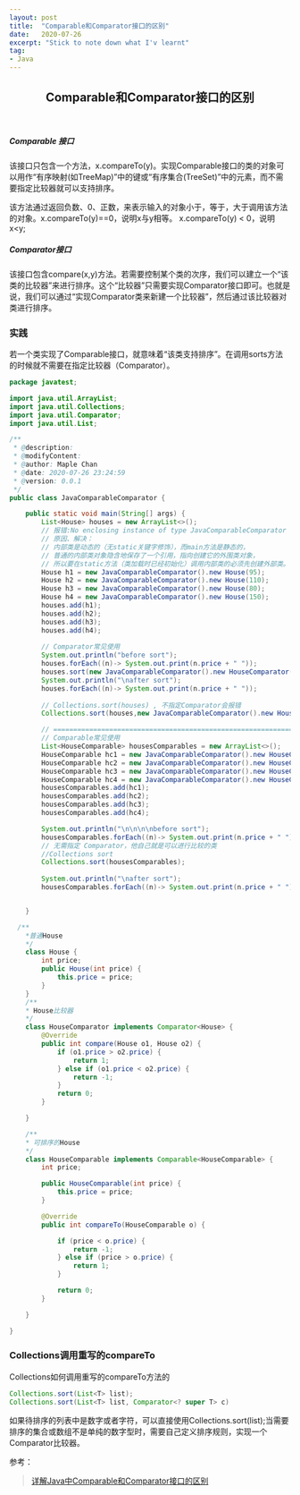 ```yaml
---
layout: post
title:  "Comparable和Comparator接口的区别"
date:   2020-07-26
excerpt: "Stick to note down what I'v learnt"
tag:
- Java
---
```


<center><H2><b>Comparable和Comparator接口的区别</b></H2></center><br>

##### **Comparable 接口**

该接口只包含一个方法，x.compareTo(y)。实现Comparable接口的类的对象可以用作“有序映射(如TreeMap)”中的键或“有序集合(TreeSet)”中的元素，而不需要指定比较器就可以支持排序。

该方法通过返回负数、0、正数，来表示输入的对象小于，等于，大于调用该方法的对象。x.compareTo(y)==0，说明x与y相等。 x.compareTo(y) < 0，说明x<y;

##### **Comparator接口**

该接口包含compare(x,y)方法。若需要控制某个类的次序，我们可以建立一个“该类的比较器”来进行排序。这个“比较器”只需要实现Comparator接口即可。也就是说，我们可以通过“实现Comparator类来新建一个比较器”，然后通过该比较器对类进行排序。



### 实践

若一个类实现了Comparable接口，就意味着“该类支持排序”。在调用sorts方法的时候就不需要在指定比较器（Comparator）。

```java
package javatest;

import java.util.ArrayList;
import java.util.Collections;
import java.util.Comparator;
import java.util.List;

/**
 * @description:
 * @modifyContent:
 * @author: Maple Chan
 * @date: 2020-07-26 23:24:59
 * @version: 0.0.1
 */
public class JavaComparableComparator {

    public static void main(String[] args) {
        List<House> houses = new ArrayList<>();
        // 报错:No enclosing instance of type JavaComparableComparator is accessible.
        // 原因、解决：
        // 内部类是动态的（无static关键字修饰），而main方法是静态的，
        // 普通的内部类对象隐含地保存了一个引用，指向创建它的外围类对象，
        // 所以要在static方法（类加载时已经初始化）调用内部类的必须先创建外部类。
        House h1 = new JavaComparableComparator().new House(95);
        House h2 = new JavaComparableComparator().new House(110);
        House h3 = new JavaComparableComparator().new House(80);
        House h4 = new JavaComparableComparator().new House(150);
        houses.add(h1);
        houses.add(h2);
        houses.add(h3);
        houses.add(h4);
        
        // Comparator常见使用
        System.out.println("before sort");
        houses.forEach((n)-> System.out.print(n.price + " "));
        houses.sort(new JavaComparableComparator().new HouseComparator());
        System.out.println("\nafter sort");
        houses.forEach((n)-> System.out.print(n.price + " "));
        
        // Collections.sort(houses) , 不指定Comparator会报错
        Collections.sort(houses,new JavaComparableComparator().new HouseComparator());

        // =======================================================================
        // Comparable常见使用
        List<HouseComparable> housesComparables = new ArrayList<>();
        HouseComparable hc1 = new JavaComparableComparator().new HouseComparable(95);
        HouseComparable hc2 = new JavaComparableComparator().new HouseComparable(110);
        HouseComparable hc3 = new JavaComparableComparator().new HouseComparable(80);
        HouseComparable hc4 = new JavaComparableComparator().new HouseComparable(150);
        housesComparables.add(hc1);
        housesComparables.add(hc2);
        housesComparables.add(hc3);
        housesComparables.add(hc4);

        System.out.println("\n\n\n\nbefore sort");
        housesComparables.forEach((n)-> System.out.print(n.price + " "));
        // 无需指定 Comparator，他自己就是可以进行比较的类
        //Collections sort
        Collections.sort(housesComparables); 
        
        System.out.println("\nafter sort");
        housesComparables.forEach((n)-> System.out.print(n.price + " "));


    }

  /**
    *普通House
    */
    class House {
        int price;
        public House(int price) {
            this.price = price;
        }
    }
    /**
    * House比较器
    */
    class HouseComparator implements Comparator<House> {
        @Override
        public int compare(House o1, House o2) {
            if (o1.price > o2.price) {
                return 1;
            } else if (o1.price < o2.price) {
                return -1;
            }
            return 0;
        }

    }

    /**
    * 可排序的House
    */
    class HouseComparable implements Comparable<HouseComparable> {
        int price;

        public HouseComparable(int price) {
            this.price = price;
        }

        @Override
        public int compareTo(HouseComparable o) {

            if (price < o.price) {
                return -1;
            } else if (price > o.price) {
                return 1;
            }

            return 0;
        }

    }

}
```

### Collections调用重写的compareTo

Collections如何调用重写的compareTo方法的

```java
Collections.sort(List<T> list); 
Collections.sort(List<T> list, Comparator<? super T> c)
```

如果待排序的列表中是数字或者字符，可以直接使用Collections.sort(list);当需要排序的集合或数组不是单纯的数字型时，需要自己定义排序规则，实现一个Comparator比较器。



参考：

> [详解Java中Comparable和Comparator接口的区别](<https://blog.csdn.net/u010859650/article/details/85009595>)
